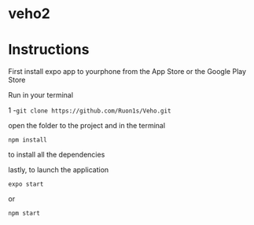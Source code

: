 # veho2


# Instructions

 First install expo app to yourphone from the App Store or the Google Play Store

Run in your terminal

1 -`git clone https://github.com/Ruon1s/Veho.git`

open the folder to the project and in the terminal

`npm install`

to install all the dependencies

lastly, to launch the application

`expo start`

 or
 
`npm start`
